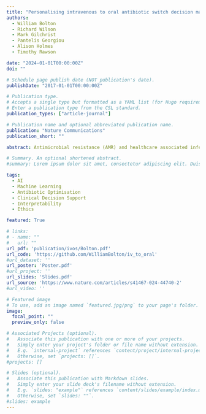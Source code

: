 ```yaml
---
title: "Personalising intravenous to oral antibiotic switch decision making through fair interpretable machine learning"
authors:
  - William Bolton
  - Richard Wilson
  - Mark Gilchrist
  - Pantelis Georgiou
  - Alison Holmes
  - Timothy Rawson

date: "2024-01-01T00:00:00Z"
doi: ""

# Schedule page publish date (NOT publication's date).
publishDate: "2017-01-01T00:00:00Z"

# Publication type.
# Accepts a single type but formatted as a YAML list (for Hugo requirements).
# Enter a publication type from the CSL standard.
publication_types: ["article-journal"]

# Publication name and optional abbreviated publication name.
publication: "Nature Communications"
publication_short: ""

abstract: Antimicrobial resistance (AMR) and healthcare associated infections pose a significant threat globally. One key prevention strategy is to follow antimicrobial stewardship practices, in particular, to maximise targeted oral therapy and reduce the use of indwelling vascular devices for intravenous (IV)administration. Appreciating when an individual patient can switch from IV to oral antibiotic treatment is often non-trivial and not standardised. To tackle this problem we created a machine learning model to predict when a patient could switch based on routinely collected clinical parameters. 10,362 unique intensive care unit stays were extracted and two informative feature sets identified. Our best model achieved a mean AUROC of 0.80 (SD 0.01) on the hold-out set while not being biased to individuals protected characteristics. Interpretability methodologies were employed to create clinically useful visual explanations. In summary, our model provides individualised, fair, and interpretable predictions for when a patient could switch from IV-to-oral antibiotic treatment. Prospectively evaluation of safety and efficacy is needed before such technology can be applied clinically.

# Summary. An optional shortened abstract.
#summary: Lorem ipsum dolor sit amet, consectetur adipiscing elit. Duis posuere tellus ac convallis placerat. Proin tincidunt magna sed ex sollicitudin condimentum.

tags:
  - AI
  - Machine Learning
  - Antibiotic Optimisation
  - Clinical Decision Support
  - Interpretability
  - Ethics

featured: True

# links:
# - name: ""
#   url: ""
url_pdf: 'publication/ivos/Bolton.pdf'
url_code: 'https://github.com/WilliamBolton/iv_to_oral'
#url_dataset: ''
url_poster: 'Poster.pdf'
#url_project: ''
url_slides: 'Slides.pdf'
url_source: 'https://www.nature.com/articles/s41467-024-44740-2'
#url_video: ''

# Featured image
# To use, add an image named `featured.jpg/png` to your page's folder. 
image:
  focal_point: ""
  preview_only: false

# Associated Projects (optional).
#   Associate this publication with one or more of your projects.
#   Simply enter your project's folder or file name without extension.
#   E.g. `internal-project` references `content/project/internal-project/index.md`.
#   Otherwise, set `projects: []`.
#projects: []

# Slides (optional).
#   Associate this publication with Markdown slides.
#   Simply enter your slide deck's filename without extension.
#   E.g. `slides: "example"` references `content/slides/example/index.md`.
#   Otherwise, set `slides: ""`.
#slides: example
---
```


<!-- {{% callout note %}}
Click the *Cite* button above to demo the feature to enable visitors to import publication metadata into their reference management software.
{{% /callout %}}

{{% callout note %}}
Create your slides in Markdown - click the *Slides* button to check out the example.
{{% /callout %}}

Add the publication's **full text** or **supplementary notes** here. You can use rich formatting such as including [code, math, and images](https://docs.hugoblox.com/content/writing-markdown-latex/). -->
